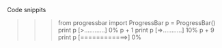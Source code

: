 Code snippits
  >>> from progressbar import ProgressBar
  >>> p = ProgressBar()
  >>> print p
  [>............] 0%
  >>> p + 1
  >>> print p
  [=>...........] 10%
  >>> p + 9
  >>> print p
  [============>] 0%
